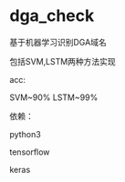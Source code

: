 # dga_check

基于机器学习识别DGA域名

包括SVM,LSTM两种方法实现

acc:

SVM~90%    LSTM~99%


依赖：

python3

tensorflow

keras

